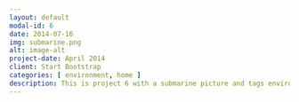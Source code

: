 ```yaml
---
layout: default
modal-id: 6
date: 2014-07-16
img: submarine.png
alt: image-alt
project-date: April 2014
client: Start Bootstrap
categories: [ environment, home ]
description: This is project 6 with a submarine picture and tags environment and home.
---
```

